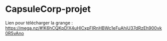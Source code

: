 # CapsuleCorp-projet
Lien pour télécharger la grange : 
https://mega.nz/#!K6hCQKpD!X4uHlCxpFIRnHBWc1eFuAhiU37dRzEh900vk0R5vAno
